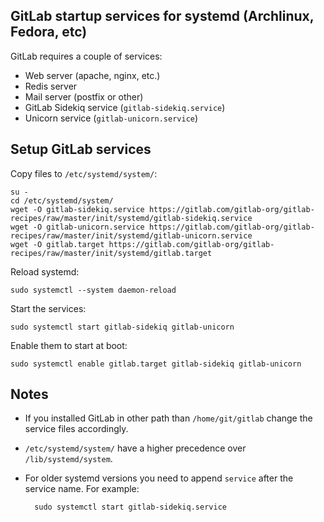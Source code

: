 ## GitLab startup services for systemd (Archlinux, Fedora, etc)

GitLab requires a couple of services:
* Web server (apache, nginx, etc.)
* Redis server
* Mail server (postfix or other)
* GitLab Sidekiq service (`gitlab-sidekiq.service`)
* Unicorn service (`gitlab-unicorn.service`)


## Setup GitLab services

Copy files to `/etc/systemd/system/`:

```
su -
cd /etc/systemd/system/
wget -O gitlab-sidekiq.service https://gitlab.com/gitlab-org/gitlab-recipes/raw/master/init/systemd/gitlab-sidekiq.service
wget -O gitlab-unicorn.service https://gitlab.com/gitlab-org/gitlab-recipes/raw/master/init/systemd/gitlab-unicorn.service
wget -O gitlab.target https://gitlab.com/gitlab-org/gitlab-recipes/raw/master/init/systemd/gitlab.target
```

Reload systemd:

    sudo systemctl --system daemon-reload

Start the services:

    sudo systemctl start gitlab-sidekiq gitlab-unicorn

Enable them to start at boot:

    sudo systemctl enable gitlab.target gitlab-sidekiq gitlab-unicorn

## Notes

* If you installed GitLab in other path than `/home/git/gitlab` change the service files accordingly.

* `/etc/systemd/system/` have a higher precedence over  `/lib/systemd/system`.

* For older systemd versions you need to append `service` after the service name. For example:

        sudo systemctl start gitlab-sidekiq.service
